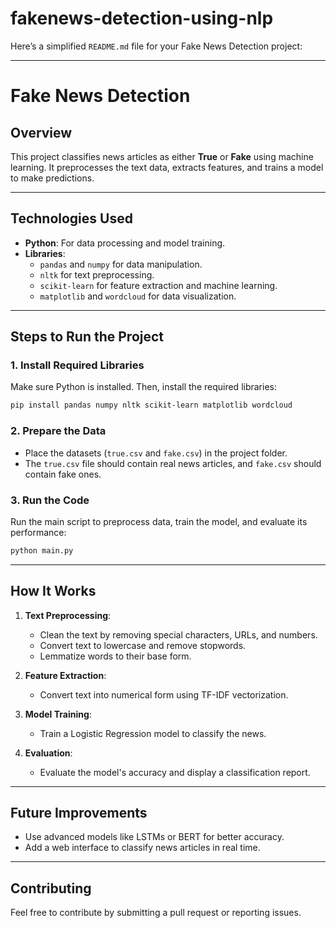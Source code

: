 # fakenews-detection-using-nlp
 
Here’s a simplified `README.md` file for your Fake News Detection project:

---

# **Fake News Detection**

## **Overview**
This project classifies news articles as either **True** or **Fake** using machine learning. It preprocesses the text data, extracts features, and trains a model to make predictions.

---

## **Technologies Used**
- **Python**: For data processing and model training.
- **Libraries**:
  - `pandas` and `numpy` for data manipulation.
  - `nltk` for text preprocessing.
  - `scikit-learn` for feature extraction and machine learning.
  - `matplotlib` and `wordcloud` for data visualization.

---

## **Steps to Run the Project**

### 1. **Install Required Libraries**
Make sure Python is installed. Then, install the required libraries:
```bash
pip install pandas numpy nltk scikit-learn matplotlib wordcloud
```

### 2. **Prepare the Data**
- Place the datasets (`true.csv` and `fake.csv`) in the project folder.
- The `true.csv` file should contain real news articles, and `fake.csv` should contain fake ones.

### 3. **Run the Code**
Run the main script to preprocess data, train the model, and evaluate its performance:
```bash
python main.py
```

---

## **How It Works**
1. **Text Preprocessing**:
   - Clean the text by removing special characters, URLs, and numbers.
   - Convert text to lowercase and remove stopwords.
   - Lemmatize words to their base form.

2. **Feature Extraction**:
   - Convert text into numerical form using TF-IDF vectorization.

3. **Model Training**:
   - Train a Logistic Regression model to classify the news.

4. **Evaluation**:
   - Evaluate the model's accuracy and display a classification report.

---

## **Future Improvements**
- Use advanced models like LSTMs or BERT for better accuracy.
- Add a web interface to classify news articles in real time.

---

## **Contributing**
Feel free to contribute by submitting a pull request or reporting issues.

